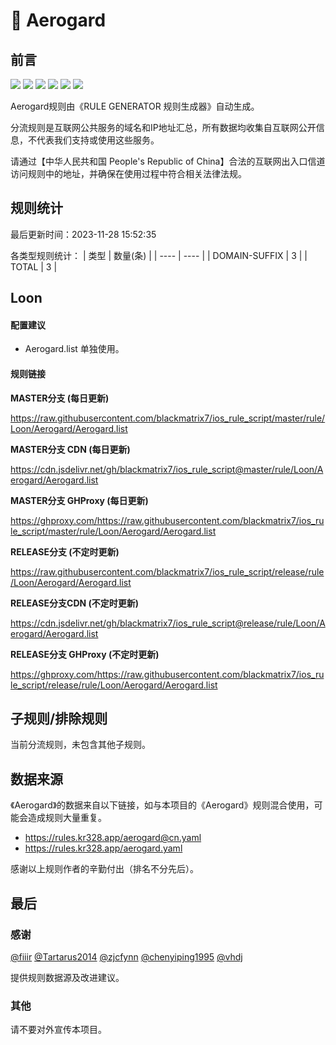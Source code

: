 # 🧸 Aerogard

## 前言

![](https://shields.io/badge/-移除重复规则-ff69b4) ![](https://shields.io/badge/-DOMAIN与DOMAIN--SUFFIX合并-green) ![](https://shields.io/badge/-DOMAIN--SUFFIX间合并-critical) ![](https://shields.io/badge/-DOMAIN与DOMAIN--KEYWORD合并-9cf) ![](https://shields.io/badge/-DOMAIN--SUFFIX与DOMAIN--KEYWORD合并-blue) ![](https://shields.io/badge/-IP--CIDR(6)合并-blueviolet) 

Aerogard规则由《RULE GENERATOR 规则生成器》自动生成。

分流规则是互联网公共服务的域名和IP地址汇总，所有数据均收集自互联网公开信息，不代表我们支持或使用这些服务。

请通过【中华人民共和国 People's Republic of China】合法的互联网出入口信道访问规则中的地址，并确保在使用过程中符合相关法律法规。

## 规则统计

最后更新时间：2023-11-28 15:52:35

各类型规则统计：
| 类型 | 数量(条)  | 
| ---- | ----  |
| DOMAIN-SUFFIX | 3  | 
| TOTAL | 3  | 


## Loon 

#### 配置建议
- Aerogard.list 单独使用。

#### 规则链接
**MASTER分支 (每日更新)**

https://raw.githubusercontent.com/blackmatrix7/ios_rule_script/master/rule/Loon/Aerogard/Aerogard.list

**MASTER分支 CDN (每日更新)**

https://cdn.jsdelivr.net/gh/blackmatrix7/ios_rule_script@master/rule/Loon/Aerogard/Aerogard.list

**MASTER分支 GHProxy (每日更新)**

https://ghproxy.com/https://raw.githubusercontent.com/blackmatrix7/ios_rule_script/master/rule/Loon/Aerogard/Aerogard.list

**RELEASE分支 (不定时更新)**

https://raw.githubusercontent.com/blackmatrix7/ios_rule_script/release/rule/Loon/Aerogard/Aerogard.list

**RELEASE分支CDN (不定时更新)**

https://cdn.jsdelivr.net/gh/blackmatrix7/ios_rule_script@release/rule/Loon/Aerogard/Aerogard.list

**RELEASE分支 GHProxy (不定时更新)**

https://ghproxy.com/https://raw.githubusercontent.com/blackmatrix7/ios_rule_script/release/rule/Loon/Aerogard/Aerogard.list

## 子规则/排除规则


当前分流规则，未包含其他子规则。

## 数据来源

《Aerogard》的数据来自以下链接，如与本项目的《Aerogard》规则混合使用，可能会造成规则大量重复。

- https://rules.kr328.app/aerogard@cn.yaml
- https://rules.kr328.app/aerogard.yaml


感谢以上规则作者的辛勤付出（排名不分先后）。

## 最后

### 感谢

[@fiiir](https://github.com/fiiir) [@Tartarus2014](https://github.com/Tartarus2014) [@zjcfynn](https://github.com/zjcfynn) [@chenyiping1995](https://github.com/chenyiping1995) [@vhdj](https://github.com/vhdj)

提供规则数据源及改进建议。

### 其他

请不要对外宣传本项目。